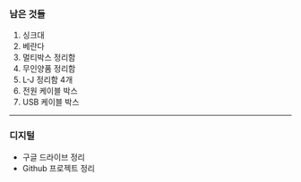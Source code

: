 ### 남은 것들

1. 싱크대
2. 베란다
3. 멀티박스 정리함
4. 무인양품 정리함
5. L-J 정리함 4개
6. 전원 케이블 박스
7. USB 케이블 박스

---

### 디지털

- 구글 드라이브 정리
- Github 프로젝트 정리


